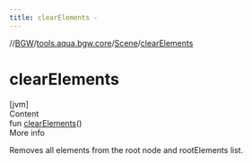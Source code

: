 ```yaml
---
title: clearElements -
---
```

//[BGW](../../../index.md)/[tools.aqua.bgw.core](../index.md)/[Scene](index.md)/[clearElements](clear-elements.md)



# clearElements  
[jvm]  
Content  
fun [clearElements](clear-elements.md)()  
More info  


Removes all elements from the root node and rootElements list.

  



